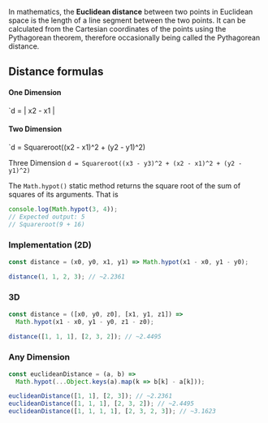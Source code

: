 In mathematics, the **Euclidean distance** between two points in Euclidean space is the length of a line segment between the two points.
It can be calculated from the Cartesian coordinates of the points using the Pythagorean theorem, therefore occasionally being called the Pythagorean distance.
## Distance formulas

#### One Dimension
`d = | x2 - x1 |

#### Two Dimension
`d = Squareroot((x2 - x1)^2 + (y2 - y1)^2)

Three Dimension
`d = Squareroot((x3 - y3)^2 + (x2 - x1)^2 + (y2 - y1)^2)`

The `Math.hypot()` static method returns the square root of the sum of squares of its arguments. That is

```js
console.log(Math.hypot(3, 4));
// Expected output: 5
// Squareroot(9 + 16)
```

### Implementation (2D)

```js
const distance = (x0, y0, x1, y1) => Math.hypot(x1 - x0, y1 - y0);

distance(1, 1, 2, 3); // ~2.2361
```

### 3D

```js
const distance = ([x0, y0, z0], [x1, y1, z1]) =>
  Math.hypot(x1 - x0, y1 - y0, z1 - z0);

distance([1, 1, 1], [2, 3, 2]); // ~2.4495
```

### Any Dimension

```js
const euclideanDistance = (a, b) =>
  Math.hypot(...Object.keys(a).map(k => b[k] - a[k]));

euclideanDistance([1, 1], [2, 3]); // ~2.2361
euclideanDistance([1, 1, 1], [2, 3, 2]); // ~2.4495
euclideanDistance([1, 1, 1, 1], [2, 3, 2, 3]); // ~3.1623
```
